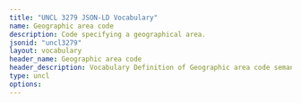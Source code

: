 ```yaml
---
title: "UNCL 3279 JSON-LD Vocabulary"
name: Geographic area code
description: Code specifying a geographical area.
jsonid: "uncl3279"
layout: vocabulary
header_name: Geographic area code
header_description: Vocabulary Definition of Geographic area code semantics in HTML format. JSON-LD format is available at [uncl3279.jsonld](/vocabulary/uncl3279.jsonld)
type: uncl
options:
---
```

